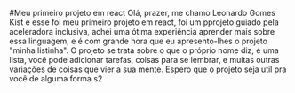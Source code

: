 #Meu primeiro projeto em react
Olá, prazer, me chamo Leonardo Gomes Kist e esse foi meu primeiro projeto em react, foi um pprojeto guiado pela aceleradora inclusiva, achei uma ótima experiência aprender mais sobre essa linguagem, e é com grande hora que eu apresento-lhes o projeto "minha listinha".
O projeto se trata sobre o que o próprio nome diz, é uma lista, você pode adicionar tarefas, coisas para se lembrar, e muitas outras variações de coisas que vier a sua mente.
Espero que o projeto seja util pra você de alguma forma s2